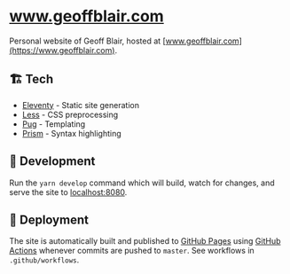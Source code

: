 # www.geoffblair.com

Personal website of Geoff Blair, hosted at [www.geoffblair.com](https://www.geoffblair.com).

## 🏗 Tech

* [Eleventy](https://www.11ty.dev) - Static site generation
* [Less](http://lesscss.org) - CSS preprocessing
* [Pug](https://pugjs.org/api/getting-started.html) - Templating
* [Prism](https://prismjs.com) - Syntax highlighting

## 🔨 Development

Run the `yarn develop` command which will build, watch for changes, and serve the site to [localhost:8080](localhost:8080).

## 🚀 Deployment

The site is automatically built and published to [GitHub Pages](https://pages.github.com) using [GitHub Actions](https://github.com/features/actions) whenever commits are pushed to `master`. See workflows in `.github/workflows`.
